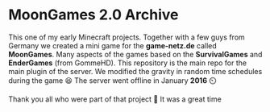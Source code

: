 # MoonGames 2.0 Archive
This one of my early Minecraft projects. Together with a few guys from Germany we created a mini game for the **game-netz.de** called **MoonGames**.
Many aspects of the games based on the **SurvivalGames** and **EnderGames** (from GommeHD). 
This repository is the main repo for the main plugin of the server. We modified the gravity in random time schedules during the game 😆
The server went offline in January **2016** ⏲️

Thank you all who were part of that project 🥲 It was a great time
